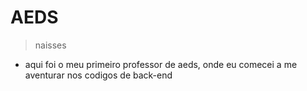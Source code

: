 # AEDS

>naisses

- aqui foi o meu primeiro professor de aeds, onde eu comecei a me aventurar nos codigos de back-end